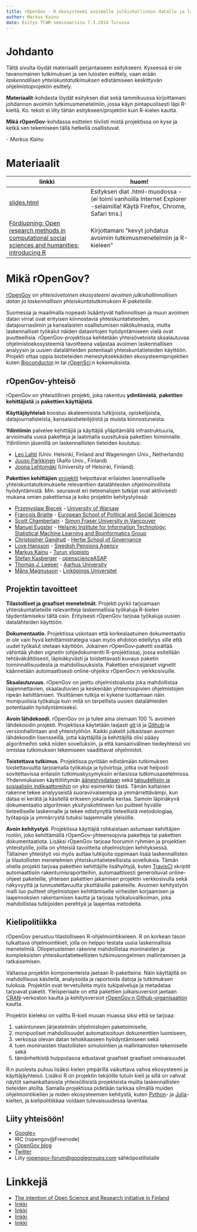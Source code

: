 ```yaml
---
title: rOpenGov - R ekosysteemi avoimelle julkishallinnon datalle ja laskennalliselle yhteiskuntatutkimukselle
author: Markus Kainu
date: Esitys TCWR-seminaarissa 7.3.2014 Turussa
---
```


Johdanto
==========================================

Tältä sivulta löydät materiaalit perjantaiseen esitykseeni. Kyseessä ei ole tavanomainen tutkimuksen ja sen tulosten esittely, vaan erään *laskennallisen yhteiskuntatutkimuksen* edistämiseen keskittyvän ohjelmistoprojektin esittely.

**Materiaalit**-kohdasta löydät esityksen diat sekä tammikuussa kirjoittamani johdannon avoimiin tutkimusmenetelmiin, jossa käyn pintapuolisesti läpi R-kieltä. Ko. teksti ei liity tähän esitykseen/projektiin kuin R-kielen kautta.

**Mikä rOpenGov**-kohdassa esittelen tiiviisti mistä projektissa on kyse ja ketkä sen tekemiseen tällä hetkellä osallistuvat.

*- Markus Kainu*


Materiaalit
==============================================


| linkki  | huom! |
| --- | --- |
| [slides.html](slides.html) | Esityksen diat .html-muodossa - (ei toimi vanhoilla Internet Explorer -selaimilla! Käytä Firefox, Chrome, Safari tms.) |
| [Fördjupning: Open research methods in computational social sciences and humanities: introducing R](http://digihist.se/5-metoder-inom-digital-historia/fordjupning-open-research-methods-in-computational-social-sciences-and-humanities-introducing-r/) | Kirjottamani "kevyt johdatus avoimiin tutkimusmenetelmiin ja R-kieleen" |


Mikä rOpenGov?
==============================================

[rOpenGov](http://ropengov.github.io) on *yhteisövetoinen ekosysteemi avoimen julkishallinnollisen datan ja laskennallisen yhteiskuntatutkimuksen R-paketeille*. 

Suomessa ja maailmalla nopeasti lisääntyvät hallinnollisen ja muun avoimen datan virrat ovat erityisen kiinnostavia yhteiskuntatieteiden, datajournaslimin ja kansalaisten osallistumisen näkökulmasta, mutta laskennalliset työkalut näiden datavirtojen hyödyntämiseen vielä ovat puutteellisia. rOpenGov-projektissa kehitetään yhteisövetoista skaalautuvaa ohjelmistoekosysteemiä tavoitteena valjastaa avoimen laskennallisen analyysin ja uusien datalähteiden potentiaali yhteiskuntatieteiden käyttöön. Projekti ottaa oppia biotieteiden menestyksekkäiden ekosysteemiprojektien kuten [Bioconductor](http://www.bioconductor.org/):in tai [rOpenSci](http://ropensci.org/):n kokemuksista.


rOpenGov-yhteisö
------------------------------------------------

rOpenGov on yhteisöllinen projekti, joka rakentuu **ydintiimistä**, **pakettien kehittäjistä** ja **pakettien käyttäjistä**.  

**Käyttäjäyhteisö** koostuu akateemisista tutkijoista, opiskelijoista, datajournalisteista, kansalaistieteilijöistä ja muista kiinnostuneista.

**Ydintiimin** palvelee kehittäjiä ja käyttäjiä ylläpitämällä infrastruktuuria, arvioimalla uusia paketteja ja laatimalla suosituksia pakettien toiminnalle. Ydintiimin jäsenillä on laskennallisten tieteiden koulutus:

- [Leo Lahti](http://www.iki.fi/Leo.Lahti) (Univ. Helsinki, Finland and Wageningen Univ., Netherlands)
- [Juuso Parkkinen](http://ouzor.github.io/) (Aalto Univ., Finland) 
- [Joona Lehtomäki](https://github.com/jlehtoma) (University of Helsinki, Finland).

**Pakettien kehittäjien** [projektit](http://ropengov.github.io/projects) helpottavat erilaisten lasennalliselle yhteiskuntatutkimukselle relevanttien datalähteiden ohjelmoinnillista hyödyntämistä. Mm. seuraavat eri tieteenalojen tutkijat ovat aktiivisesti mukana omien pakettiensa ja koko projektin kehitystyössä:

- [Przemyslaw Biecek](http://www.biecek.pl/) - [University of Warsaw](http://www.icm.edu.pl/web/guest/home)
- [François Briatte](http://f.briatte.org/) - [European School of Political and Social Sciences](http://espol-lille.eu/)
- [Scott Chamberlain](http://scottchamberlain.info/) - [Simon Fraser University in Vancouver](http://www.biology.sfu.ca/)
- [Manuel Eugster](http://users.ics.aalto.fi/meugster/) - [Helsinki Institute for Information Technology: Statistical Machine Learning and Bioinformatics Group](http://research.ics.aalto.fi/mi/)
- [Christopher Gandrud](http://christophergandrud.blogspot.fi/) - [Hertie School of Governance](http://www.hertie-school.org/)
- [Love Hansson](https://github.com/LCHansson) - [Swedish Pensions Agency](http://www.pensionsmyndigheten.se/)
- [Markus Kainu](http://markuskainu.fi/) - [Turun yliopisto](https://www.utu.fi/fi/yksikot/soc/yksikot/sosiaalitieteet/Sivut/home.aspx)
- [Stefan Kasberger](https://github.com/skasberger) - [openscienceASAP](http://openscienceasap.org/)
- [Thomas J. Leeper](http://thomasleeper.com/) - [Aarhus University](http://ps.au.dk/en/)
- [Måns Magnusson](https://github.com/MansMeg) - [Linköpings Universitet](http://www.liu.se/?l=en)



Projektin tavoitteet
-------------------------------------------------

**Tilastolliset ja graafiset menetelmät**. Projekti pyrkii tarjoamaan yhteiskuntatieteille relevantteja laskennallisia työkaluja R-kielen täydentämiseksi tältä osin. Erityisesti rOpenGov tarjoaa työkaluja uusien datalähteiden käyttöön.

**Dokumentaatio**. Projektissa uskotaan että korkealaatuinen dokumentaatio ei ole vain hyvä kehittämistrategia vaan myös ehdoton edellytys sille että uudet työkalut otetaan käyttöön. Jokainen rOpenGov-paketti sisältää vähintää yhden *vignetin* (ohjedokumentti R-projektissa), jossa esitellään tehtäväkältöisesti, läpinäkyvästi ja toistettavasti kuvaus paketin toiminnallisuudesta ja mahdollisuuksista. Pakettien ensisijaiset vignetit käännetään automaattisesti online-ohjeiksi rOpenGov:n verkkosivuille.

**Skaalautuvuus**. rOpenGov on jaettu ohjelmistoalusta joka mahdollistaa laajennettavien, skaalautuvien ja keskenään yhteensopivien ohjelmistojen ripeän kehittämisen. Yksittäinen tutkija ei kykene tuottamaan näin monipuolisia työkaluja kuin mitä on tarpellista uusien datalähteiden potentiaalin hyödyntämiseksi.

**Avoin lähdekoodi**. rOpenGov on ja tulee aina olemaan 100 % avoimen lähdekoodin projekti. Projektissa käytetään laajasti [git](http://git-scm.com/):iä ja [Github](https://github.com/):ia versionhallintaan and yhteistyöhön. Kaikki paketit julkaistaan avoimen lähdekoodin lisensseillä, jotta käyttäjillä ja kehittäjillä olisi pääsy algoritmeihin sekä niiden sovelluksiin, ja että kansainvälinen tiedeyhteisö voi omistaa tutkimuksen tekemiseen vaadittavat ohjelmistot.

**Toistettava tutkimus**. Projektissa pyritään edistämään tutkimuksen toistettavuutta tarjoamalla työkaluja ja työvirtoja, jotka ovat helposti sovitettavissa erilaisiin tutkimuskysymyksiin erilaisissa tutkimusasetelmissa. Yhdenmukaisen käyttöliitymän [äänestysdataan](https://github.com/rOpenGov/finpar) sekä [taloudellisiin ja sosiaalisiin indikaattoreihin](https://github.com/muuankarski/rqog) on yksi esimerkki tästä. Tämän kaltainen rakenne tekee analyyseistä suoraviivaisempia ja ymmärrettävämpi, kun dataa ei kerätä ja käsitellä erikseen jokaisella kertaa. Samoin läpinäkyvä dokumentaatio algoritmien yksityiskohtineen luo puitteet hyvälle tieteelliselle laskennalle ja tekee edistynyttä tieteellistä metodologiaa, työtapoja ja ymmärrystä tutuksi laajemmalle yleisölle.

**Avoin kehitystyö**. Projektissa käyttäjiä rohkaistaan astumaan kehittäjien rooliin, joko kehittämällä rOpenGov-yhteensopivia paketteja tai pakettien dokumentaatiota. Lisäksi rOpenGov tarjoaa foorumin ryhmien ja projektien yhteistyölle, joilla on yhteisiä tavoitteita ohjelmistojen kehityksessä. Tällainen yhteistyö voi myös auttaa tutkijoita oppimaan lisää laskennallisten ja tilastollisten menetelmien yhteiskuntatieteellisista sovelluksia. Tämän ohella projekti tarjoaa pakettien kehittäjille lisähyötyjä, kuten [TravisCI](https://travis-ci.org/) skriptit automaattisiin rakentumisraportteihin, automaattisesti generoituvat online-ohjeet paketeille, yhteisen pakettien jakamisen projektin verkkosivulla sekä näkyvyyttä ja tunnustettavuutta yksittäisille paketeille. Avoimen kehitystyön malli luo puitteet ohjelmistojen kehittämiselle virheiden korjaamisen ja laajennoksien rakentamisen kautta ja tarjoaa työkaluvalikoiman, joka mahdollistaa tutkijoiden perehtyä ja laajentaa metodeita. 


Kielipolitiikka
-------------------------------------

rOpenGov perustuu tilastolliseen R-ohjelmointikieleen. R on korkean tason tulkattava ohjelmointikieli, jolla on helppo testata uusia laskennallisia menetelmiä. Olioperusteinen rakenne mahdollistaa moninaisten ja kompleksisten yhteiskuntatieteellisten tutkimusongelmien mallintamisen ja ratkaisemisen.

Valtaosa projektin komponenteista jaetaan R-paketteina. Näin käyttäjillä on mahdollisuus käsitellä, analysoida ja raportoida datoja ja tutkimuksen tuloksia. Projektiin ovat tervetulleita myös tukipalveluja ja metadataa tarjoavat paketit. Yleisperiaate on että pakettien julkaisuversiot jaetaan [CRAN](http://cran.r-project.org/)-verkoston kautta ja kehitysversiot [rOpenGov:n Github-organisaation](https://github.com/rOpenGov) kautta. 

Projektin kieleksi on valittu R-kieli muuan muassa siksi että se tarjoaa:

1. vakiintuneen järjestelmän ohjelmistojen paketoimiselle,
2. monipuoliset mahdollisuudet automatisoituun dokumenttien luomiseen, 
3. verkossa olevan datan tehokkaaseen hyödyntämiseen sekä 
4. tuen moninaisten tilastollisten simulointien ja mallintamisten tekemiselle sekä 
5. tämänhetkistä huipputasoa edustavat graafiset graafiset ominaisuudet.

R:n puolesta puhuu lisäksi kielen ympärillä vaikuttava vahva ekosysteemi ja käyttäjäyhteisö. Lisäksi R on projektin tekijöille tutuin kieli ja sillä on vahvat näytöt samankaltaisista yhteisöllisistä projekteista muilta laskennallisten tieteiden aloilta. Samalla projektissa pidetään tarkkaa silmällä muiden ohjelmointikielien ja niiden ekosysteemien kehitystä, kuten [Python](http://www.python.org/)- ja [Julia](http://julialang.org/)-kielten, ja kielipolitiikkaa voidaan tulevaisuudessa laventaa.


Liity yhteisöön!
-----------------------------------------------

- [Google+](https://plus.google.com/u/0/communities/108289259916380218460)
- IRC (ropengov@Freenode)
- [rOpenGov blog](http://ropengov.github.io/)
- [Twitter](https://twitter.com/ropengov)
- Liity [ropengov-forum@googlegroups.com](https://groups.google.com/forum/#!forum/ropengov-forum) sähköpostilistalle


Linkkejä
===============================================

- [The intention of Open Science and Research initiative in Finland](http://www.tdata.fi/documents/47404/86137/The+intention+of+Open+Science+and+Research+initiative+in+Finland/d8558803-e050-45db-a6a5-90639fe62da9)
- [linkki](http://url.com)
- [linkki](http://url.com)
- [linkki](http://url.com)
- [linkki](http://url.com)